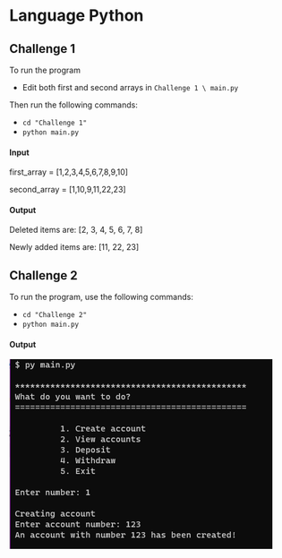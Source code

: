 
# Language Python
## Challenge 1

To run the program

- Edit both first and second arrays in `Challenge 1 \ main.py`


Then run the following commands: 

 - `cd "Challenge 1"`
 - `python main.py`
 
#### Input

first_array = [1,2,3,4,5,6,7,8,9,10]

second_array = [1,10,9,11,22,23]

#### Output

Deleted items are: [2, 3, 4, 5, 6, 7, 8]

Newly added items are: [11, 22, 23]

## Challenge 2

To run the program, use the following commands:

 - `cd "Challenge 2"`
 - `python main.py`

#### Output

![Output](https://github.com/vsifiwe/objectivity-challenge/blob/challenge-2/Challenge%202/screenshot.png?raw=true)